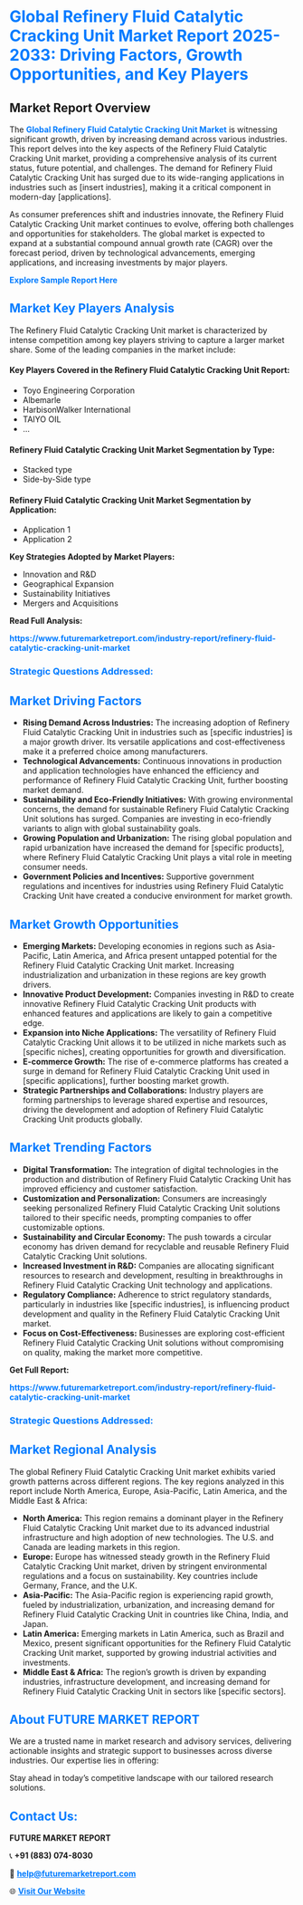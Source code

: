 <h1 style="color: #007BFF;">Global Refinery Fluid Catalytic Cracking Unit Market Report 2025-2033: Driving Factors, Growth Opportunities, and Key Players</h1>

<section id="overview">
<h2>Market Report Overview</h2>
<p>The <a href="https://www.futuremarketreport.com/industry-report/refinery-fluid-catalytic-cracking-unit-market" style="color: #007BFF; text-decoration: none;"><strong>Global Refinery Fluid Catalytic Cracking Unit Market</strong></a> is witnessing significant growth, driven by increasing demand across various industries. This report delves into the key aspects of the Refinery Fluid Catalytic Cracking Unit market, providing a comprehensive analysis of its current status, future potential, and challenges. The demand for Refinery Fluid Catalytic Cracking Unit has surged due to its wide-ranging applications in industries such as [insert industries], making it a critical component in modern-day [applications].</p>
<p>As consumer preferences shift and industries innovate, the Refinery Fluid Catalytic Cracking Unit market continues to evolve, offering both challenges and opportunities for stakeholders. The global market is expected to expand at a substantial compound annual growth rate (CAGR) over the forecast period, driven by technological advancements, emerging applications, and increasing investments by major players.</p>
</section>

<section id="overview">
<p><a href="https://www.futuremarketreport.com/request-sample/reportId=109465" style="color: #007BFF; text-decoration: none;"><strong>Explore Sample Report Here</strong></a></p>
</section>

<section id="key-players">
<h2 style="color: #007BFF;">Market Key Players Analysis</h2>
<p>The Refinery Fluid Catalytic Cracking Unit market is characterized by intense competition among key players striving to capture a larger market share. Some of the leading companies in the market include:</p>
<h4>Key Players Covered in the Refinery Fluid Catalytic Cracking Unit Report:</h4>
<ul><li>Toyo Engineering Corporation</li><li>Albemarle</li><li>HarbisonWalker International</li><li>TAIYO OIL</li><li>...</li></ul>
<h4>Refinery Fluid Catalytic Cracking Unit Market Segmentation by Type:</h4>
<ul><li>Stacked type</li><li>Side-by-Side type</li></ul>

<h4>Refinery Fluid Catalytic Cracking Unit Market Segmentation by Application:</h4>
<ul><li>Application 1</li><li>Application 2</li></ul>
<p><strong>Key Strategies Adopted by Market Players:</strong></p>
<ul>
<li>Innovation and R&D</li>
<li>Geographical Expansion</li>
<li>Sustainability Initiatives</li>
<li>Mergers and Acquisitions</li>
</ul>
</section>

<section>
<p><strong>Read Full Analysis: </strong></p><a href="https://www.futuremarketreport.com/industry-report/refinery-fluid-catalytic-cracking-unit-market" style="color: #007BFF; text-decoration: none;"><strong>https://www.futuremarketreport.com/industry-report/refinery-fluid-catalytic-cracking-unit-market</strong></a>
<h3 style="color: #007BFF;">Strategic Questions Addressed:</h3>
</section>

<section id="driving-factors">
<h2 style="color: #007BFF;">Market Driving Factors</h2>
<ul>
<li><strong>Rising Demand Across Industries:</strong> The increasing adoption of Refinery Fluid Catalytic Cracking Unit in industries such as [specific industries] is a major growth driver. Its versatile applications and cost-effectiveness make it a preferred choice among manufacturers.</li>
<li><strong>Technological Advancements:</strong> Continuous innovations in production and application technologies have enhanced the efficiency and performance of Refinery Fluid Catalytic Cracking Unit, further boosting market demand.</li>
<li><strong>Sustainability and Eco-Friendly Initiatives:</strong> With growing environmental concerns, the demand for sustainable Refinery Fluid Catalytic Cracking Unit solutions has surged. Companies are investing in eco-friendly variants to align with global sustainability goals.</li>
<li><strong>Growing Population and Urbanization:</strong> The rising global population and rapid urbanization have increased the demand for [specific products], where Refinery Fluid Catalytic Cracking Unit plays a vital role in meeting consumer needs.</li>
<li><strong>Government Policies and Incentives:</strong> Supportive government regulations and incentives for industries using Refinery Fluid Catalytic Cracking Unit have created a conducive environment for market growth.</li>
</ul>
</section>

<section id="growth-opportunities">
<h2 style="color: #007BFF;">Market Growth Opportunities</h2>
<ul>
<li><strong>Emerging Markets:</strong> Developing economies in regions such as Asia-Pacific, Latin America, and Africa present untapped potential for the Refinery Fluid Catalytic Cracking Unit market. Increasing industrialization and urbanization in these regions are key growth drivers.</li>
<li><strong>Innovative Product Development:</strong> Companies investing in R&D to create innovative Refinery Fluid Catalytic Cracking Unit products with enhanced features and applications are likely to gain a competitive edge.</li>
<li><strong>Expansion into Niche Applications:</strong> The versatility of Refinery Fluid Catalytic Cracking Unit allows it to be utilized in niche markets such as [specific niches], creating opportunities for growth and diversification.</li>
<li><strong>E-commerce Growth:</strong> The rise of e-commerce platforms has created a surge in demand for Refinery Fluid Catalytic Cracking Unit used in [specific applications], further boosting market growth.</li>
<li><strong>Strategic Partnerships and Collaborations:</strong> Industry players are forming partnerships to leverage shared expertise and resources, driving the development and adoption of Refinery Fluid Catalytic Cracking Unit products globally.</li>
</ul>
</section>

<section id="trending-factors">
<h2 style="color: #007BFF;">Market Trending Factors</h2>
<ul>
<li><strong>Digital Transformation:</strong> The integration of digital technologies in the production and distribution of Refinery Fluid Catalytic Cracking Unit has improved efficiency and customer satisfaction.</li>
<li><strong>Customization and Personalization:</strong> Consumers are increasingly seeking personalized Refinery Fluid Catalytic Cracking Unit solutions tailored to their specific needs, prompting companies to offer customizable options.</li>
<li><strong>Sustainability and Circular Economy:</strong> The push towards a circular economy has driven demand for recyclable and reusable Refinery Fluid Catalytic Cracking Unit solutions.</li>
<li><strong>Increased Investment in R&D:</strong> Companies are allocating significant resources to research and development, resulting in breakthroughs in Refinery Fluid Catalytic Cracking Unit technology and applications.</li>
<li><strong>Regulatory Compliance:</strong> Adherence to strict regulatory standards, particularly in industries like [specific industries], is influencing product development and quality in the Refinery Fluid Catalytic Cracking Unit market.</li>
<li><strong>Focus on Cost-Effectiveness:</strong> Businesses are exploring cost-efficient Refinery Fluid Catalytic Cracking Unit solutions without compromising on quality, making the market more competitive.</li>
</ul>
</section>

<section>
<p><strong>Get Full Report: </strong></p><a href="https://www.futuremarketreport.com/industry-report/refinery-fluid-catalytic-cracking-unit-market" style="color: #007BFF; text-decoration: none;"><strong>https://www.futuremarketreport.com/industry-report/refinery-fluid-catalytic-cracking-unit-market</strong></a>
<h3 style="color: #007BFF;">Strategic Questions Addressed:</h3>
</section>


<section id="regional-analysis">
<h2 style="color: #007BFF;">Market Regional Analysis</h2>
<p>The global Refinery Fluid Catalytic Cracking Unit market exhibits varied growth patterns across different regions. The key regions analyzed in this report include North America, Europe, Asia-Pacific, Latin America, and the Middle East & Africa:</p>
<ul>
<li><strong>North America:</strong> This region remains a dominant player in the Refinery Fluid Catalytic Cracking Unit market due to its advanced industrial infrastructure and high adoption of new technologies. The U.S. and Canada are leading markets in this region.</li>
<li><strong>Europe:</strong> Europe has witnessed steady growth in the Refinery Fluid Catalytic Cracking Unit market, driven by stringent environmental regulations and a focus on sustainability. Key countries include Germany, France, and the U.K.</li>
<li><strong>Asia-Pacific:</strong> The Asia-Pacific region is experiencing rapid growth, fueled by industrialization, urbanization, and increasing demand for Refinery Fluid Catalytic Cracking Unit in countries like China, India, and Japan.</li>
<li><strong>Latin America:</strong> Emerging markets in Latin America, such as Brazil and Mexico, present significant opportunities for the Refinery Fluid Catalytic Cracking Unit market, supported by growing industrial activities and investments.</li>
<li><strong>Middle East & Africa:</strong> The region’s growth is driven by expanding industries, infrastructure development, and increasing demand for Refinery Fluid Catalytic Cracking Unit in sectors like [specific sectors].</li>
</ul>
</section>

<footer>
<h2 style="color: #007BFF;">About FUTURE MARKET REPORT</h2>
<p>We are a trusted name in market research and advisory services, delivering actionable insights and strategic support to businesses across diverse industries. Our expertise lies in offering:</p>

<p>Stay ahead in today’s competitive landscape with our tailored research solutions.</p>

<h2 style="color: #007BFF;">Contact Us:</h2>
<p><strong>FUTURE MARKET REPORT</strong></p>
<p>📞 <strong>+91 (883) 074-8030</strong></p>
<p>📧 <strong><a href="mailto:help@futuremarketreport.com" style="color: #007BFF;">help@futuremarketreport.com</a></strong></p>
<p>🌐 <strong><a href="https://www.futuremarketreport.com/" style="color: #007BFF;">Visit Our Website</a></strong></p>
</footer>